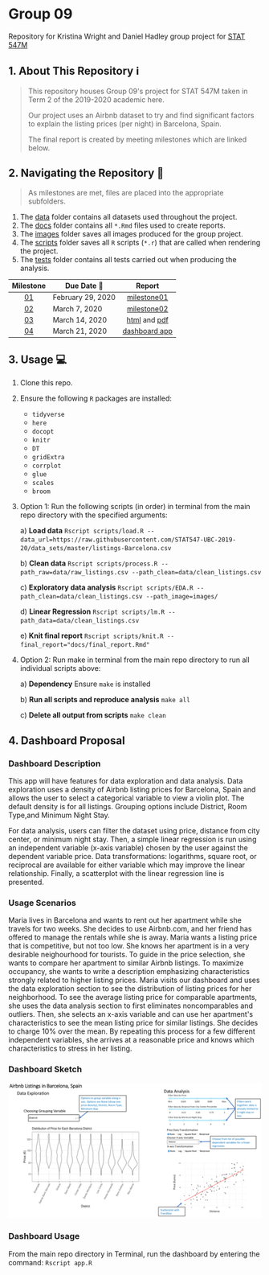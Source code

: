 # Group 09
Repository for Kristina Wright and Daniel Hadley group project for [STAT 547M](https://stat545.stat.ubc.ca/)

## 1. About This Repository :information_source:
> This repository houses Group 09's project for STAT 547M taken in Term 2 of the 2019-2020 academic here.
>
> Our project uses an Airbnb dataset to try and find significant factors to explain the listing prices (per night) in Barcelona, Spain.
>
> The final report is created by meeting milestones which are linked below.

## 2. Navigating the Repository :file_folder:
> As milestones are met, files are placed into the appropriate subfolders. 

1. The [data](https://github.com/hadleyd2/group_09-1/tree/master/data) folder contains all datasets used throughout the project.
1. The [docs](https://github.com/hadleyd2/group_09-1/tree/master/docs) folder contains all `*.Rmd` files used to create reports.
1. The [images](https://github.com/hadleyd2/group_09-1/tree/master/images) folder saves all images produced for the group project.
1. The [scripts](https://github.com/hadleyd2/group_09-1/tree/master/scripts) folder saves all `R` scripts (`*.r`) that are called when rendering the project.
1. The [tests](https://github.com/hadleyd2/group_09-1/tree/master/tests) folder contains all tests carried out when producing the analysis.

| Milestone | Due Date :date: | Report
| :--: | ---- | :--------------: |
| [01](https://stat545.stat.ubc.ca/evaluation/milestone_01/milestone_01/) | February 29, 2020 | [milestone01](https://hadleyd2.github.io/group_09-1/docs/milestone01/milestone01.html) |
| [02](https://stat545.stat.ubc.ca/evaluation/milestone_02/milestone_02/) | March 7, 2020 | [milestone02](https://hadleyd2.github.io/group_09-1/docs/milestone02/milestone02.html) |
| [03](https://stat545.stat.ubc.ca/evaluation/milestone_03/milestone_03/) | March 14, 2020 | [html](https://hadleyd2.github.io/group_09-1/docs/final_report.html) and [pdf](https://hadleyd2.github.io/group_09-1/docs/final_report.pdf) |
| [04](https://stat545.stat.ubc.ca/evaluation/milestone_04/milestone_04/) | March 21, 2020 | [dashboard app](https://github.com/hadleyd2/group_09-1/raw/master/app.R) |

## 3. Usage :computer:

1. Clone this repo.

1. Ensure the following `R` packages are installed:

    - `tidyverse`
    - `here`
    - `docopt`
    - `knitr`
    - `DT`
    - `gridExtra`
    - `corrplot`
    - `glue`
    - `scales`
    - `broom`
  
1. Option 1: Run the following scripts (in order) in terminal from the main repo directory with the specified arguments:

    a) **Load data**
    `Rscript scripts/load.R --data_url=https://raw.githubusercontent.com/STAT547-UBC-2019-20/data_sets/master/listings-Barcelona.csv`
  
    b) **Clean data**
    `Rscript scripts/process.R --path_raw=data/raw_listings.csv --path_clean=data/clean_listings.csv`
  
    c) **Exploratory data analysis**
    `Rscript scripts/EDA.R --path_clean=data/clean_listings.csv --path_image=images/`
    
    d) **Linear Regression**
    `Rscript scripts/lm.R --path_data=data/clean_listings.csv`
  
    e) **Knit final report**
    `Rscript scripts/knit.R --final_report="docs/final_report.Rmd"`

1. Option 2: Run make in terminal from the main repo directory to run all individual scripts above:

    a) **Dependency**
    Ensure `make` is installed
    
    b) **Run all scripts and reproduce analysis**
    `make all`
    
    c) **Delete all output from scripts**
    `make clean`
    
## 4. Dashboard Proposal

### Dashboard Description

This app will have features for data exploration and data analysis. Data exploration uses a density of Airbnb listing prices for Barcelona, Spain and allows the user to select a categorical variable to view a violin plot. The default density is for all listings. Grouping options include District, Room Type,and Minimum Night Stay.

For data analysis, users can filter the dataset using price, distance from city center, or minimum night stay. Then, a simple linear regression is run using an independent variable (x-axis variable) chosen by the user against the dependent variable price. Data transformations: logarithms, square root, or reciprocal are available for either variable which may improve the linear relationship. Finally, a scatterplot with the linear regression line is presented.

### Usage Scenarios

Maria lives in Barcelona and wants to rent out her apartment while she travels for two weeks. She decides to use Airbnb.com, and her friend has offered to manage the rentals while she is away. Maria wants a listing price that is competitive, but not too low. She knows her apartment is in a very desirable neighourhood for tourists. To guide in the price selection, she wants to compare her apartment to similar Airbnb listings. To maximize occupancy, she wants to write a description emphasizing characteristics strongly related to higher listing prices. Maria visits our dashboard and uses the data exploration section to see the distribution of listing prices for her neighborhood. To see the average listing price for comparable apartments, she uses the data analysis section to first eliminates noncomparables and outliers. Then, she selects an x-axis variable and can use her apartment's characteristics to see the mean listing price for similar listings. She decides to charge 10% over the mean. By repeating this process for a few different independent variables, she arrives at a reasonable price and knows which characteristics to stress in her listing.


### Dashboard Sketch

![First draft of Dashboard Sketch](images/Dashboard-Sketch.png)

### Dashboard Usage

From the main repo directory in Terminal, run the dashboard by entering the command: `Rscript app.R`